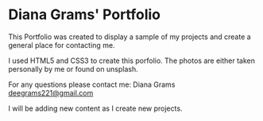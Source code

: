 # Diana Grams' Portfolio

This Portfolio was created to display a sample of my projects and create a general place for contacting me.

I used HTML5 and CSS3 to create this porfolio. The photos are either taken personally by me or found on unsplash.

For any questions please contact me: Diana Grams <deegrams221@gmail.com>

I will be adding new content as I create new projects.
